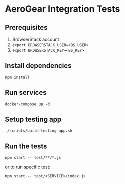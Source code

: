# AeroGear Integration Tests

## Prerequisites

1. BrowserStack account
2. `export BROWSERSTACK_USER=<BS_USER>`
3. `export BROWSERSTACK_KEY=<BS_KEY>`

## Install dependencies 

`npm install`

## Run services

`docker-compose up -d`

## Setup testing app

`./scripts/build-testing-app.sh`

## Run the tests

`npm start -- test/**/*.js`

or to run specific test:

`npm start -- test/<SERVICE>/index.js`
